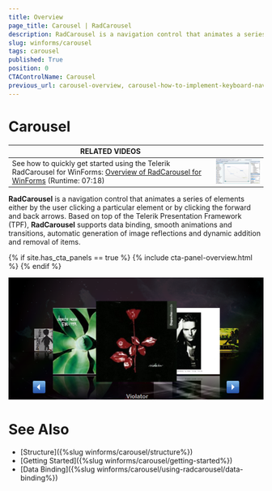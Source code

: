```yaml
---
title: Overview
page_title: Carousel | RadCarousel
description: RadCarousel is a navigation control that animates a series of elements either by the user clicking a particular element or by clicking the forward and back arrows.
slug: winforms/carousel
tags: carousel
published: True
position: 0
CTAControlName: Carousel
previous_url: carousel-overview, carousel-how-to-implement-keyboard-navigation
---
```


# Carousel

| RELATED VIDEOS |  |
| ------ | ------ |
| See how to quickly get started using the Telerik RadCarousel for WinForms: [Overview of RadCarousel for WinForms](http://tv.telerik.com/watch/winforms/radcarousel/overview-radcarousel-winforms) (Runtime: 07:18)|![carousel-overview 001](images/carousel-overview001.png)|

__RadCarousel__ is a navigation control that animates a series of elements either by the user clicking a particular element or by clicking the forward and back arrows. Based on top of the Telerik Presentation Framework (TPF), __RadCarousel__ supports data binding, smooth animations and transitions, automatic generation of image reflections and dynamic addition and removal of items. 

{% if site.has_cta_panels == true %}
{% include cta-panel-overview.html %}
{% endif %}

![carousel-overview 002](images/carousel-overview002.png)

# See Also

 * [Structure]({%slug winforms/carousel/structure%})
 * [Getting Started]({%slug winforms/carousel/getting-started%})
 * [Data Binding]({%slug winforms/carousel/using-radcarousel/data-binding%})
